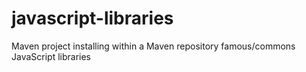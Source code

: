 javascript-libraries
====================

Maven project installing within a Maven repository famous/commons JavaScript libraries